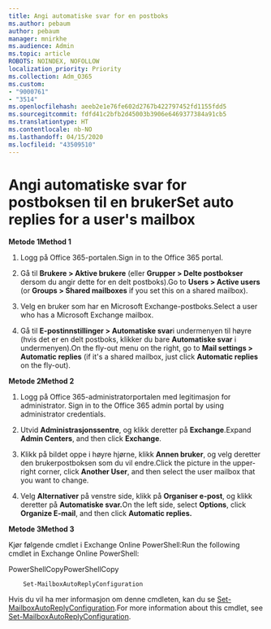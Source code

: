 ```yaml
---
title: Angi automatiske svar for en postboks
ms.author: pebaum
author: pebaum
manager: mnirkhe
ms.audience: Admin
ms.topic: article
ROBOTS: NOINDEX, NOFOLLOW
localization_priority: Priority
ms.collection: Adm_O365
ms.custom:
- "9000761"
- "3514"
ms.openlocfilehash: aeeb2e1e76fe602d2767b422797452fd1155fdd5
ms.sourcegitcommit: fdfd41c2bfb2d45003b3906e6469377384a91cb5
ms.translationtype: HT
ms.contentlocale: nb-NO
ms.lasthandoff: 04/15/2020
ms.locfileid: "43509510"
---
```

# <a name="set-auto-replies-for-a-users-mailbox"></a><span data-ttu-id="d65ad-102">Angi automatiske svar for postboksen til en bruker</span><span class="sxs-lookup"><span data-stu-id="d65ad-102">Set auto replies for a user's mailbox</span></span>

<span data-ttu-id="d65ad-103">**Metode 1**</span><span class="sxs-lookup"><span data-stu-id="d65ad-103">**Method 1**</span></span>

1. <span data-ttu-id="d65ad-104">Logg på Office 365-portalen.</span><span class="sxs-lookup"><span data-stu-id="d65ad-104">Sign in to the Office 365 portal.</span></span>

2. <span data-ttu-id="d65ad-105">Gå til **Brukere > Aktive brukere** (eller **Grupper > Delte postbokser** dersom du angir dette for en delt postboks).</span><span class="sxs-lookup"><span data-stu-id="d65ad-105">Go to **Users > Active users** (or **Groups > Shared mailboxes** if you set this on a shared mailbox).</span></span>

3. <span data-ttu-id="d65ad-106">Velg en bruker som har en Microsoft Exchange-postboks.</span><span class="sxs-lookup"><span data-stu-id="d65ad-106">Select a user who has a Microsoft Exchange mailbox.</span></span>

4. <span data-ttu-id="d65ad-107">Gå til **E-postinnstillinger > Automatiske svar**i undermenyen til høyre (hvis det er en delt postboks, klikker du bare **Automatiske svar** i undermenyen).</span><span class="sxs-lookup"><span data-stu-id="d65ad-107">On the fly-out menu on the right, go to **Mail settings > Automatic replies** (if it's a shared mailbox, just click **Automatic replies** on the fly-out).</span></span>

<span data-ttu-id="d65ad-108">**Metode 2**</span><span class="sxs-lookup"><span data-stu-id="d65ad-108">**Method 2**</span></span>

1. <span data-ttu-id="d65ad-109">Logg på Office 365-administratorportalen med legitimasjon for administrator. </span><span class="sxs-lookup"><span data-stu-id="d65ad-109">Sign in to the Office 365 admin portal by using administrator credentials.</span></span>

2. <span data-ttu-id="d65ad-110">Utvid **Administrasjonssentre**, og klikk deretter på **Exchange**.</span><span class="sxs-lookup"><span data-stu-id="d65ad-110">Expand **Admin Centers**, and then click **Exchange**.</span></span>

3. <span data-ttu-id="d65ad-111">Klikk på bildet oppe i høyre hjørne, klikk **Annen bruker**, og velg deretter den brukerpostboksen som du vil endre.</span><span class="sxs-lookup"><span data-stu-id="d65ad-111">Click the picture in the upper-right corner, click **Another User**, and then select the user mailbox that you want to change.</span></span>

4. <span data-ttu-id="d65ad-112">Velg **Alternativer** på venstre side, klikk på **Organiser e-post**, og klikk deretter på **Automatiske svar.**</span><span class="sxs-lookup"><span data-stu-id="d65ad-112">On the left side, select **Options**, click **Organize E-mail**, and then click **Automatic replies.**</span></span>

<span data-ttu-id="d65ad-113">**Metode 3**</span><span class="sxs-lookup"><span data-stu-id="d65ad-113">**Method 3**</span></span>

<span data-ttu-id="d65ad-114">Kjør følgende cmdlet i Exchange Online PowerShell:</span><span class="sxs-lookup"><span data-stu-id="d65ad-114">Run the following cmdlet in Exchange Online PowerShell:</span></span>

<span data-ttu-id="d65ad-115">PowerShellCopy</span><span class="sxs-lookup"><span data-stu-id="d65ad-115">PowerShellCopy</span></span>

```
    Set-MailboxAutoReplyConfiguration
```

<span data-ttu-id="d65ad-116">Hvis du vil ha mer informasjon om denne cmdleten, kan du se [Set-MailboxAutoReplyConfiguration](https://docs.microsoft.com/powershell/module/exchange/mailboxes/set-mailboxautoreplyconfiguration).</span><span class="sxs-lookup"><span data-stu-id="d65ad-116">For more information about this cmdlet, see [Set-MailboxAutoReplyConfiguration](https://docs.microsoft.com/powershell/module/exchange/mailboxes/set-mailboxautoreplyconfiguration).</span></span>
